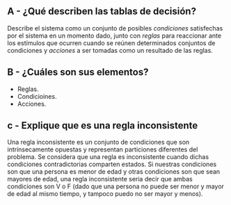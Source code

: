 ## A - ¿Qué describen las tablas de decisión?

Describe el sistema como un conjunto de posibles *condiciones* satisfechas por el sistema en un momento dado, junto con *reglas* para reaccionar ante los estímulos que ocurren cuando se reúnen determinados conjuntos de condiciones y *acciones* a ser tomadas como un resultado de las reglas. 

## B - ¿Cuáles son sus elementos?

- Reglas.
- Condicioines.
- Acciones.

## c - Explique que es una regla inconsistente

Una regla inconsistente es un conjunto de condiciones que son intrínsecamente opuestas y representan particiones diferentes del problema. Se considera que una regla es inconsistente cuando dichas condiciones contradictorias comparten estados. Si nuestras condiciones son que una persona es menor de edad y otras condiciones son que sean mayores de edad, una regla inconsistente seria decir que ambas condiciones son V o F (dado que una persona no puede ser menor y mayor de edad al mismo tiempo, y tampoco puedo no ser mayor y menos).